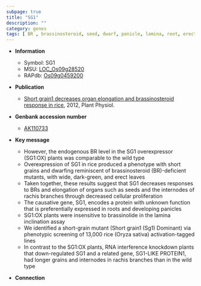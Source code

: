 ```yaml
---
subpage: true
title: "SG1"
description: ""
category: genes
tags: [ BR , brassinosteroid, seed, dwarf, panicle, lamina, root, erect, cellular proliferation, grain]
---
```


* **Information**  
    + Symbol: SG1  
    + MSU: [LOC_Os09g28520](http://rice.plantbiology.msu.edu/cgi-bin/ORF_infopage.cgi?orf=LOC_Os09g28520)  
    + RAPdb: [Os09g0459200](http://rapdb.dna.affrc.go.jp/viewer/gbrowse_details/irgsp1?name=Os09g0459200)  

* **Publication**  
    + [Short grain1 decreases organ elongation and brassinosteroid response in rice](http://www.ncbi.nlm.nih.gov/pubmed?term=Short+grain1+decreases+organ+elongation+and+brassinosteroid+response+in+rice%5BTitle%5D), 2012, Plant Physiol.

* **Genbank accession number**  
    + [AK110733](http://www.ncbi.nlm.nih.gov/nuccore/AK110733)

* **Key message**  
    + However, the endogenous BR level in the SG1 overexpressor (SG1:OX) plants was comparable to the wild type
    + Overexpression of SG1 in rice produced a phenotype with short grains and dwarfing reminiscent of brassinosteroid (BR)-deficient mutants, with wide, dark-green, and erect leaves
    + Taken together, these results suggest that SG1 decreases responses to BRs and elongation of organs such as seeds and the internodes of rachis branches through decreased cellular proliferation
    + The causative gene, SG1, encodes a protein with unknown function that is preferentially expressed in roots and developing panicles
    + SG1:OX plants were insensitive to brassinolide in the lamina inclination assay
    + We identified a short-grain mutant (Short grain1 (Sg1) Dominant) via phenotypic screening of 13,000 rice (Oryza sativa) activation-tagged lines
    + In contrast to the SG1:OX plants, RNA interference knockdown plants that down-regulated SG1 and a related gene, SG1-LIKE PROTEIN1, had longer grains and internodes in rachis branches than in the wild type

* **Connection**  



